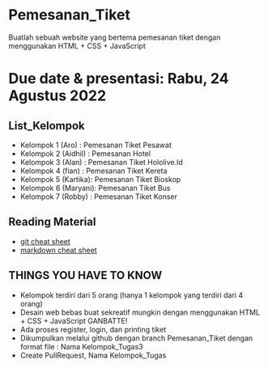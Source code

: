 # Pemesanan_Tiket
Buatlah sebuah website yang bertema pemesanan tiket dengan menggunakan HTML + CSS + JavaScript

# Due date & presentasi: Rabu, 24 Agustus 2022

## List_Kelompok
* Kelompok 1 (Aro)    : Pemesanan Tiket Pesawat
* Kelompok 2 (Aidhil) : Pemesanan Hotel
* Kelompok 3 (Alan)   : Pemesanan Tiket Hololive.Id
* Kelompok 4 (fian)   : Pemesanan Tiket Kereta
* Kelompok 5 (Kartika): Pemesanan Tiket Bioskop
* Kelompok 6 (Maryani): Pemesanan Tiket Bus
* Kelompok 7 (Robby)  : Pemesanan Tiket Konser

## Reading Material
* [git cheat sheet](https://education.github.com/git-cheat-sheet-education.pdf)
* [markdown cheat sheet](https://enterprise.github.com/downloads/en/markdown-cheatsheet.pdf)

## THINGS YOU HAVE TO KNOW
* Kelompok terdiri dari 5 orang (hanya 1 kelompok yang terdiri dari 4 orang)
* Desain web bebas buat sekreatif mungkin dengan menggunakan HTML + CSS + JavaScript
GANBATTE!
* Ada proses register, login, dan printing tiket
* Dikumpulkan melalui github dengan branch Pemesanan_Tiket dengan format file :
Nama Kelompok_Tugas3
* Create PullRequest, Nama Kelompok_Tugas
